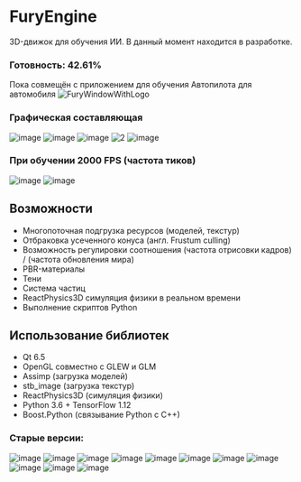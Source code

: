 # FuryEngine
3D-движок для обучения ИИ.
В данный момент находится в разработке.
### Готовность: 42.61%

Пока совмещён с приложением для обучения Автопилота для автомобиля
![FuryWindowWithLogo](https://github.com/andreyka-konareyka/FuryEngine/assets/74678430/f5bf35a4-b0c9-421b-9fb4-3fd5de8ab188)
### Графическая составляющая
![image](https://github.com/user-attachments/assets/19fb8000-745d-4b73-bea1-1885e7f7b5e1)
![image](https://github.com/user-attachments/assets/fea30157-7947-4ed1-8eeb-d6b9ff6d8fc7)
![image](https://github.com/andreyka-konareyka/FuryEngine/assets/74678430/83220cd9-2068-400f-a3dd-fa289dd2d06c)
![2](https://github.com/andreyka-konareyka/FuryEngine/assets/74678430/c093d1cd-d4d2-4882-b146-627a8567a61f)
![image](https://github.com/andreyka-konareyka/FuryEngine/assets/74678430/f8c5af31-91b2-4b69-9a9c-79b5c36138c1)
### При обучении 2000 FPS (частота тиков)
![image](https://github.com/andreyka-konareyka/FuryEngine/assets/74678430/43590ae7-536b-42be-8044-773fa40e7915)
![image](https://github.com/andreyka-konareyka/FuryEngine/assets/74678430/0a2394bd-f7b0-4081-8889-bab29a6d8d33)



## Возможности
* Многопоточная подгрузка ресурсов (моделей, текстур)
* Отбраковка усеченного конуса (англ. Frustum culling)
* Возможность регулировки соотношения (частота отрисовки кадров) / (частота обновления мира)
* PBR-материалы
* Тени
* Система частиц
* ReactPhysics3D симуляция физики в реальном времени
* Выполнение скриптов Python

## Использование библиотек
* Qt 6.5
* OpenGL совместно с GLEW и GLM
* Assimp (загрузка моделей)
* stb_image (загрузка текстур)
* ReactPhysics3D (симуляция физики)
* Python 3.6 + TensorFlow 1.12
* Boost.Python (связывание Python с C++)

### Старые версии:

![image](https://github.com/andreyka-konareyka/FuryEngine/assets/74678430/988430e7-8262-4e0c-8df8-2440f7630e60)
![image](https://github.com/andreyka-konareyka/FuryEngine/assets/74678430/74fab76a-29a5-4426-bc95-83dafd1cbbc2)
![image](https://github.com/andreyka-konareyka/FuryEngine/assets/74678430/4de1f318-2382-41e8-adbd-e4284fd7d36d)
![image](https://github.com/andreyka-konareyka/FuryEngine/assets/74678430/d94e6c3a-0da6-4c37-a7d7-6fd3c8f08cf0)
![image](https://github.com/andreyka-konareyka/FuryEngine/assets/74678430/f12d42f9-73e7-48fd-8768-f887c6447573)
![image](https://github.com/andreyka-konareyka/FuryEngine/assets/74678430/c113a710-815a-4cea-a08f-87087057195d)
![image](https://github.com/andreyka-konareyka/FuryEngine/assets/74678430/0a8b7c33-9d65-42cb-aa42-c369b652214a)
![image](https://github.com/andreyka-konareyka/FuryEngine/assets/74678430/4fa27e9a-3354-4338-b9c6-1b397274fb5a)
![image](https://github.com/andreyka-konareyka/FuryEngine/assets/74678430/a4bb8be3-2fda-4a6d-80a2-d49f77e881eb)
![image](https://github.com/andreyka-konareyka/FuryEngine/assets/74678430/eb85b528-26c8-4ad3-b17b-38400dacef62)
![image](https://github.com/andreyka-konareyka/FuryEngine/assets/74678430/09b46f0b-346e-4b1c-8de1-10b3f33a4486)
